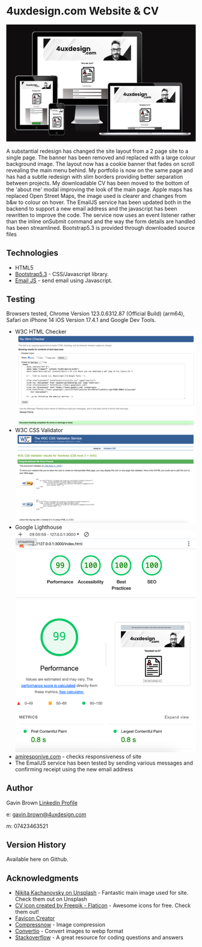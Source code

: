 # 4uxdesign.com Website & CV

![](assets/img/img_4uxdesign.webp)

A substantial redesign has changed the site layout from a 2 page site to a  single page.
The banner has been removed and replaced with a large colour background image.
The layout now has a cookie banner that fades on scroll revealing the main menu behind.
My portfolio is now on the same page and has had a subtle redesign with slim borders
providing better separation between projects.
My downloadable CV has been moved to the bottom of the 'about me' modal improving the
look of the main page.
Apple maps has replaced Open Street Maps, the image used is clearer and changes from b&w 
to colour on hover.
The EmailJS service has been updated both in the backend to support a new email address and
the javascript has been rewritten to improve the code. The service now uses an event
listener rather than the inline onSubmit command and the way the form details are handled
has been streamlined.
Bootstrap5.3 is provided through downloaded source files 

## Technologies
 
- HTML5
- [Bootstrap5.3](https://getbootstrap.com/) - CSS/Javascript library.
- [Email JS](https://www.emailjs.com/) - send email using Javascript.

## Testing

Browsers tested, Chrome Version 123.0.6312.87 (Official Build) (arm64),
Safari on iPhone 14 iOS Version 17.4.1 and Google Dev Tools.

- W3C HTML Checker
![W3C HTML checker](assets/img/html-checker.png)
- W3C CSS Validator
![W3C CSS validator](assets/img/css-validator.png)
- Google Lighthouse
![Google Lighthouse Testing](assets/img/glighthouse0324.png)
- [amiresponive.com](https://ui.dev/amiresponsive?url=https://www.4uxdesign.com/) - checks responsiveness of site
- The EmailJS service has been tested by sending various messages and confirming receipt using the new email address

## Author

Gavin Brown
[Linkedin Profile](https://www.linkedin.com/in/gavinwbrown/)

e: gavin.brown@4uxdesign.com

m: 07423463521

## Version History

Available here on Github.

## Acknowledgments

- [Nikita Kachanovsky on Unsplash](https://unsplash.com/@nkachanovskyyy) - Fantastic main image used for site. Check them out on Unsplash
- [CV icon created by Freepik - Flaticon](https://www.flaticon.com/free-icons/profile) - Awesome icons for free. Check them out!
- [Favicon Creator](https://favicon.io/)
- [Compressnow](https://compressnow.com/) - Image compression
- [Convertio](https://convertio.co/) - Convert images to webp format
- [Stackoverflow](https://stackoverflow.com/) - A great resource for coding questions and answers
